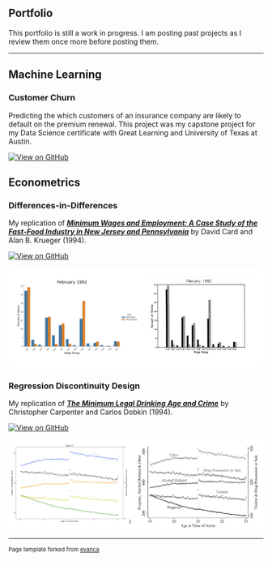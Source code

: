 ## Portfolio

This portfolio is still a work in progress. I am posting past projects as I review them once more before posting them.

---
## Machine Learning

### Customer Churn

Predicting the which customers of an insurance company are likely to default on the premium renewal. This project was my capstone project for my Data Science certificate with Great Learning and University of Texas at Austin.

[![View on GitHub](https://img.shields.io/badge/GitHub-View_on_GitHub-blue?logo=GitHub)](https://github.com/davidhudson88/Customer_Churning_Classifier/blob/main/Captsone_InsurancePremiumRenewal_Final.ipynb)


## Econometrics

### Differences-in-Differences

My replication of [***Minimum Wages and Employment: A Case Study of the Fast-Food Industry in New Jersey and Pennsylvania***](https://davidcard.berkeley.edu/papers/njmin-aer.pdf) by David Card and Alan B. Krueger (1994).

[![View on GitHub](https://img.shields.io/badge/GitHub-View_on_GitHub-blue?logo=GitHub)](https://github.com/davidhudson88/Difference-in-Differences/blob/main/DiffnDiff.ipynb)

<img src="https://raw.githubusercontent.com/davidhudson88/Difference-in-Differences/main/figure1partareplication.PNG"/>


### Regression Discontinuity Design

My replication of [***The Minimum Legal Drinking Age and Crime***](https://www.ncbi.nlm.nih.gov/pmc/articles/PMC4477871/#SD1) by Christopher Carpenter and Carlos Dobkin (1994).

[![View on GitHub](https://img.shields.io/badge/GitHub-View_on_GitHub-blue?logo=GitHub)](https://github.com/davidhudson88/Carpenter_DopkinReplication/blob/main/MLDA%26Crime.ipynb)

<img src="https://raw.githubusercontent.com/davidhudson88/Carpenter_DopkinReplication/main/Images/MLDAandCrimeGraph1.PNG"/>

---
<p style="font-size:11px">Page template forked from <a href="https://github.com/evanca/quick-portfolio">evanca</a></p>
<!-- Remove above link if you don't want to attibute -->
